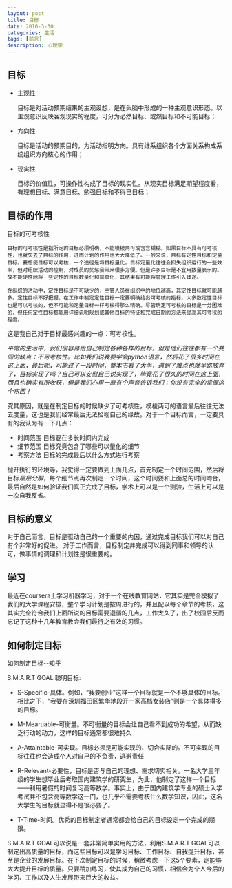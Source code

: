```yaml
---
layout: post
title: 目标
date: 2016-3-30
categories: 生活
tags: [前言]
description: 心理学
---
```


## 目标


* 主观性

    目标是对活动预期结果的主观设想，是在头脑中形成的一种主观意识形态。以主观意识反映客观现实的程度，可分为必然目标、或然目标和不可能目标；  

* 方向性

    目标是活动的预期目的，为活动指明方向。具有维系组织各个方面关系构成系统组织方向核心的作用；   

* 现实性

    目标的价值性，可操作性构成了目标的现实性。从现实目标满足期望程度看，有理想目标、满意目标、勉强目标和不得已目标；  

    
## 目标的作用


目标的可考核性

    目标的可考核性是指所定的目标必须明确，不能模棱两可或含含糊糊。如果目标不具有可考核性，也就失去了目标的作用，进而计划的作用也大大降低了。一般来说，目标有定性目标和定量目标。要想使目标可以考核，一个途径是将目标量化。目标定量化往往会损失组织运行的一些效率，但对组织活动的控制，对成员的奖惩会带来很多方便。但是许多目标是不宜用数量表示的。故不能硬性地将一些定性的目标数量化和简单化，其结果有可能将管理工作引入歧途。

    在组织的活动中，定性目标是不可缺少的，主管人员在组织中的地位越高，其定性目标就可能越多。定性目标不好把握，在工作中制定定性目标一定要明确给出可考核的指标。大多数定性目标也是可以考核的，但不可能和定量目标一样考核得那么精确。尽管确定可考核的目标是十分困难的，但任何定性目标都能用详细说明规划或其他目标的特征和完成日期的方法来提高其可考核的程度。  
    
    
这是我自己对于目标最感兴趣的一点：可考核性。 

*平常的生活中，我们很容易给自己制定各种各样的目标，但是他们往往都有一个共同的缺点：不可考核性。比如我们说我要学会python语言，然后花了很多时间在这上面，最后呢，可能过了一段时间，整本书看了大半，遇到了难点也就半路放弃了，目标实现了吗？自己可以安慰自己说实现了，毕竟花了很久的时间在这上面，而且也确实有所收获，但是我们心里一直有个声音告诉我们：你没有完全的掌握这个东西！*

究其原因，就是在制定目标的时候缺少了可考核性，模棱两可的语言最后往往无法去度量，这也是我们经常最后无法检视自己的缘故。对于一个目标而言，一定要具有的我认为有一下几点：

* 时间范围 目标要在多长时间内完成
* 细节范围 目标究竟包含了哪些可以量化的细节 
* 考察方法 目标的完成最后以什么方式进行考察

抛开执行的环境等，我觉得一定要做到上面几点，首先制定一个时间范围，然后将目标*层层分解*，每个细节点再次制定一个时间，这个时间要和上面总的时间吻合，最后自然是如何验证我们真正完成了目标，学术上可以是一个测验，生活上可以是一次自我反省。

## 目标的意义

对于自己而言，目标是驱动自己的一个重要的内因，通过完成目标我们可以对自己有个非常好的促进。
对于工作而言，目标制定并完成可以得到同事和领导的认可，做事情的调理和计划性是很重要的。

## 学习

最近在coursera上学习机器学习，对于一个在线教育网站，它其实是完全模拟了我们的大学课程安排，整个学习计划是按周进行的，并且配以每个章节的考核，这其实完全符合我们上面所说的目标需要遵循的几点，工作太久了，出了校园后反而忘记了这种十几年教育教会我们最行之有效的习惯。


## 如何制定目标

[如何制定目标--知乎](https://www.zhihu.com/question/20252120)

S.M.A.R.T GOAL 聪明目标:

* S-Specific-具体。例如，“我要创业”这样一个目标就是一个不够具体的目标。相比之下，“我要在深圳福田区繁华地段开一家高档女装店”则是一个具体得多的目标。

* M-Mearuable-可衡量。不可衡量的目标会让自己看不到成功的希望，从而缺乏行动的动力，这样的目标通常都很难持久
    
* A-Attaintable-可实现。目标必须是可能实现的、切合实际的。不可实现的目标往往也会造成个人对自己的不负责，逃避责任

* R-Relevant-必要性，目标是否与自己的理想、需求切实相关。一名大学三年级的学生想毕业后考取国内建筑学的研究生，为此，他制定了这样一个目标——利用暑假的时间复习高等数学。事实上，由于国内建筑学专业的硕士入学考试并不包含高等数学这一门，也几乎不需要考核什么数学知识，因此，这名大学生的目标就显得不是很必要了。
  
* T-Time-时间。优秀的目标制定者通常都会给自己的目标设定一个完成的期限。

S.M.A.R.T GOAL可以说是一套非常简单实用的方法，利用S.M.A.R.T GOAL可以制定出高质量的目标，而这些目标可以是学习目标、工作目标、自我提升目标，甚至是企业的发展目标。在下次制定目标的时候，稍微考虑一下这5个要素，定能够大大提升目标的质量。只要稍加练习，使其成为自己的习惯，相信会为个人今后的学习、工作以及人生发展带来巨大的收益。

